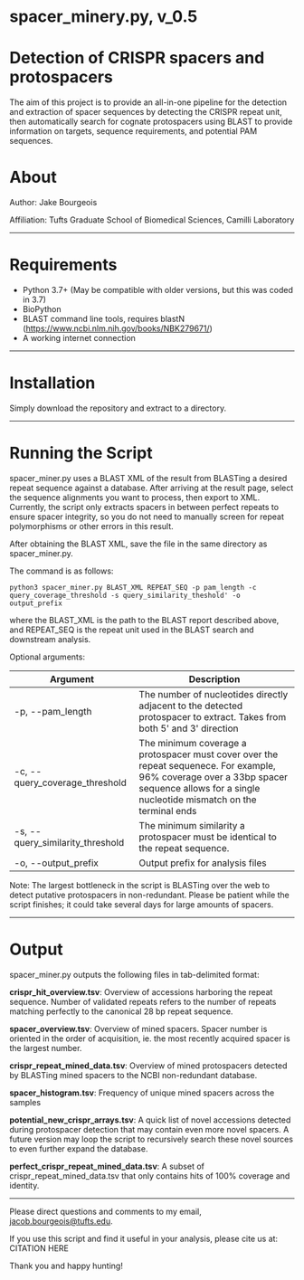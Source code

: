 # spacer_minery.py, v_0.5 
# Detection of CRISPR spacers and protospacers

The aim of this project is to provide an all-in-one pipeline for the detection and extraction of spacer sequences by detecting the CRISPR repeat unit, then automatically search for cognate protospacers using BLAST to provide information on targets, sequence requirements, and potential PAM sequences.

# About

Author: Jake Bourgeois

Affiliation: Tufts Graduate School of Biomedical Sciences, Camilli Laboratory

---------------------------------

# Requirements

- Python 3.7+ (May be compatible with older versions, but this was coded in 3.7)
- BioPython
- BLAST command line tools, requires blastN (https://www.ncbi.nlm.nih.gov/books/NBK279671/)
- A working internet connection

---------------------------------

# Installation

Simply download the repository and extract to a directory.

---------------------------------

# Running the Script

spacer_miner.py uses a BLAST XML of the result from BLASTing a desired repeat sequence against a database. After arriving at the result page, select the sequence alignments you want to process, then export to XML. Currently, the script only extracts spacers in between perfect repeats to ensure spacer integrity, so you do not need to manually screen for repeat polymorphisms or other errors in this result.

After obtaining the BLAST XML, save the file in the same directory as spacer_miner.py.

The command is as follows:

`python3 spacer_miner.py BLAST_XML REPEAT_SEQ -p pam_length -c query_coverage_threshold -s query_similarity_theshold' -o output_prefix`

where the BLAST_XML is the path to the BLAST report described above, and REPEAT_SEQ is the repeat unit used in the BLAST search and downstream analysis.

Optional arguments:

| Argument | Description |
| --- | --- |
| -p, --pam_length | The number of nucleotides directly adjacent to the detected protospacer to extract. Takes from both 5' and 3' direction |
| -c, --query_coverage_threshold | The minimum coverage a protospacer must cover over the repeat sequenece. For example, 96% coverage over a 33bp spacer sequence allows for a single nucleotide mismatch on the terminal ends |
| -s, --query_similarity_threshold | The minimum similarity a protospacer must be identical to the repeat sequence. |
| -o, --output_prefix | Output prefix for analysis files |


Note: The largest bottleneck in the script is BLASTing over the web to detect putative protospacers in non-redundant. Please be patient while the script finishes; it could take several days for large amounts of spacers.

---------------------------------

# Output

spacer_miner.py outputs the following files in tab-delimited format:

**crispr_hit_overview.tsv**: Overview of accessions harboring the repeat sequence. Number of validated repeats refers to the number of repeats matching perfectly to the canonical 28 bp repeat sequence.

**spacer_overview.tsv**: Overview of mined spacers. Spacer number is oriented in the order of acquisition, ie. the most recently acquired spacer is the largest number.

**crispr_repeat_mined_data.tsv**: Overview of mined protospacers detected by BLASTing mined spacers to the NCBI non-redundant database.

**spacer_histogram.tsv**: Frequency of unique mined spacers across the samples

**potential_new_crispr_arrays.tsv**: A quick list of novel accessions detected during protospacer detection that may contain even more novel spacers. A future version may loop the script to recursively search these novel sources to even further expand the database.

**perfect_crispr_repeat_mined_data.tsv**: A subset of crispr_repeat_mined_data.tsv that only contains hits of 100% coverage and identity.

---------------------------------

Please direct questions and comments to my email, jacob.bourgeois@tufts.edu.

If you use this script and find it useful in your analysis, please cite us at: CITATION HERE

Thank you and happy hunting!

